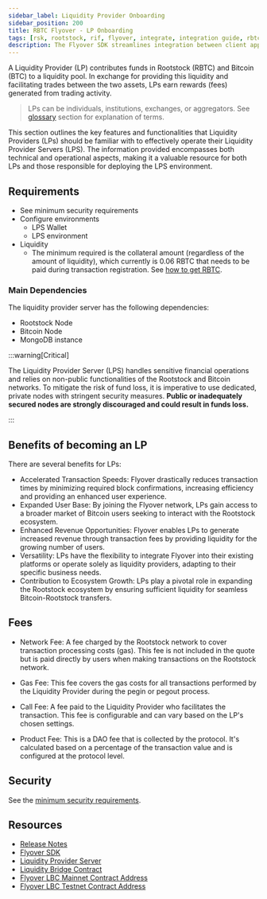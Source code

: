 ```yaml
---
sidebar_label: Liquidity Provider Onboarding
sidebar_position: 200
title: RBTC Flyover - LP Onboarding
tags: [rsk, rootstock, rif, flyover, integrate, integration guide, rbtc, powpeg]
description: The Flyover SDK streamlines integration between client applications and the Flyover Protocol. This easy-to-use JavaScript/TypeScript toolkit provides configuration options for Liquidity Providers (LPs) and custom network setups for connecting to Rootstock.
---
```


A Liquidity Provider (LP) contributes funds in Rootstock (RBTC) and Bitcoin (BTC) to a liquidity pool. In exchange for providing this liquidity and facilitating trades between the two assets, LPs earn rewards (fees) generated from trading activity. 

> LPs can be individuals, institutions, exchanges, or aggregators. See [glossary](/developers/integrate/flyover/glossary/) section for explanation of terms.

This section outlines the key features and functionalities that Liquidity Providers (LPs) should be familiar with to effectively operate their Liquidity Provider Servers (LPS). The information provided encompasses both technical and operational aspects, making it a valuable resource for both LPs and those responsible for deploying the LPS environment.

## Requirements
* See minimum security requirements
* Configure environments
    - LPS Wallet
    - LPS environment
* Liquidity
    - The minimum required is the collateral amount (regardless of the amount of liquidity), which currently is 0.06 RBTC that needs to be paid during transaction registration. See [how to get RBTC](https://rootstock.io/rbtc/).

### Main Dependencies
The liquidity provider server has the following dependencies:
* Rootstock Node
* Bitcoin Node
* MongoDB instance

:::warning[Critical]

The Liquidity Provider Server (LPS) handles sensitive financial operations and relies on non-public functionalities of the Rootstock and Bitcoin networks. To mitigate the risk of fund loss, it is imperative to use dedicated, private nodes with stringent security measures. **Public or inadequately secured nodes are strongly discouraged and could result in funds loss.**

:::

## Benefits of becoming an LP

There are several benefits for LPs:

* Accelerated Transaction Speeds: Flyover drastically reduces transaction times by minimizing required block confirmations, increasing efficiency and providing an enhanced user experience.
* Expanded User Base: By joining the Flyover network, LPs gain access to a broader market of Bitcoin users seeking to interact with the Rootstock ecosystem.
* Enhanced Revenue Opportunities: Flyover enables LPs to generate increased revenue through transaction fees by providing liquidity for the growing number of users.
* Versatility: LPs have the flexibility to integrate Flyover into their existing platforms or operate solely as liquidity providers, adapting to their specific business needs.
* Contribution to Ecosystem Growth: LPs play a pivotal role in expanding the Rootstock ecosystem by ensuring sufficient liquidity for seamless Bitcoin-Rootstock transfers.

## Fees

* Network Fee:
A fee charged by the Rootstock network to cover transaction processing costs (gas). This fee is not included in the quote but is paid directly by users when making transactions on the Rootstock network.

* Gas Fee:
This fee covers the gas costs for all transactions performed by the Liquidity Provider during the pegin or pegout process.

* Call Fee:
A fee paid to the Liquidity Provider who facilitates the transaction. This fee is configurable and can vary based on the LP's chosen settings.

* Product Fee:
This is a DAO fee that is collected by the protocol. It's calculated based on a percentage of the transaction value and is configured at the protocol level.

## Security
See the [minimum security requirements](https://github.com/rsksmart/liquidity-provider-server/blob/master/docs/LP-Management.md#minimum-security-requirements).

## Resources
- [Release Notes](https://github.com/rsksmart/flyover-sdk/releases)
- [Flyover SDK](https://github.com/rsksmart/flyover-sdk)
- [Liquidity Provider Server](https://github.com/rsksmart/liquidity-provider-server?tab=readme-ov-file)
- [Liquidity Bridge Contract](https://github.com/rsksmart/liquidity-bridge-contract)
- [Flyover LBC Mainnet Contract Address](https://explorer.rootstock.io/address/0xaa9caf1e3967600578727f975f283446a3da6612)
- [Flyover LBC Testnet Contract Address](https://explorer.testnet.rootstock.io/address/0xc2a630c053d12d63d32b025082f6ba268db18300)